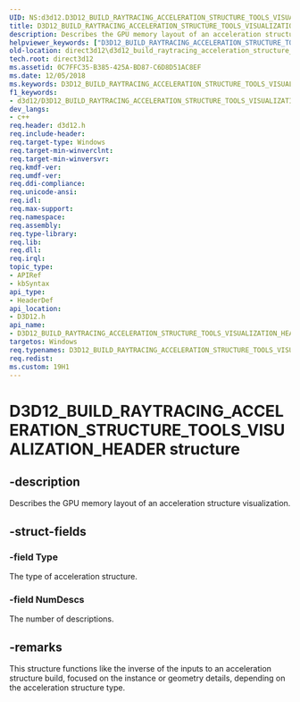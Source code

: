 ```yaml
---
UID: NS:d3d12.D3D12_BUILD_RAYTRACING_ACCELERATION_STRUCTURE_TOOLS_VISUALIZATION_HEADER
title: D3D12_BUILD_RAYTRACING_ACCELERATION_STRUCTURE_TOOLS_VISUALIZATION_HEADER (d3d12.h)
description: Describes the GPU memory layout of an acceleration structure visualization.
helpviewer_keywords: ["D3D12_BUILD_RAYTRACING_ACCELERATION_STRUCTURE_TOOLS_VISUALIZATION_HEADER","D3D12_BUILD_RAYTRACING_ACCELERATION_STRUCTURE_TOOLS_VISUALIZATION_HEADER structure","PD3D12_BUILD_RAYTRACING_ACCELERATION_STRUCTURE_TOOLS_VISUALIZATION_HEADER","PD3D12_BUILD_RAYTRACING_ACCELERATION_STRUCTURE_TOOLS_VISUALIZATION_HEADER structure pointer","d3d12/D3D12_BUILD_RAYTRACING_ACCELERATION_STRUCTURE_TOOLS_VISUALIZATION_HEADER","d3d12/PD3D12_BUILD_RAYTRACING_ACCELERATION_STRUCTURE_TOOLS_VISUALIZATION_HEADER","direct3d12.d3d12_build_raytracing_acceleration_structure_tools_visualization_header"]
old-location: direct3d12\d3d12_build_raytracing_acceleration_structure_tools_visualization_header.htm
tech.root: direct3d12
ms.assetid: 0C7FFC35-B385-425A-BD87-C6D8D51AC8EF
ms.date: 12/05/2018
ms.keywords: D3D12_BUILD_RAYTRACING_ACCELERATION_STRUCTURE_TOOLS_VISUALIZATION_HEADER, D3D12_BUILD_RAYTRACING_ACCELERATION_STRUCTURE_TOOLS_VISUALIZATION_HEADER structure, PD3D12_BUILD_RAYTRACING_ACCELERATION_STRUCTURE_TOOLS_VISUALIZATION_HEADER, PD3D12_BUILD_RAYTRACING_ACCELERATION_STRUCTURE_TOOLS_VISUALIZATION_HEADER structure pointer, d3d12/D3D12_BUILD_RAYTRACING_ACCELERATION_STRUCTURE_TOOLS_VISUALIZATION_HEADER, d3d12/PD3D12_BUILD_RAYTRACING_ACCELERATION_STRUCTURE_TOOLS_VISUALIZATION_HEADER, direct3d12.d3d12_build_raytracing_acceleration_structure_tools_visualization_header
f1_keywords:
- d3d12/D3D12_BUILD_RAYTRACING_ACCELERATION_STRUCTURE_TOOLS_VISUALIZATION_HEADER
dev_langs:
- c++
req.header: d3d12.h
req.include-header: 
req.target-type: Windows
req.target-min-winverclnt: 
req.target-min-winversvr: 
req.kmdf-ver: 
req.umdf-ver: 
req.ddi-compliance: 
req.unicode-ansi: 
req.idl: 
req.max-support: 
req.namespace: 
req.assembly: 
req.type-library: 
req.lib: 
req.dll: 
req.irql: 
topic_type:
- APIRef
- kbSyntax
api_type:
- HeaderDef
api_location:
- D3D12.h
api_name:
- D3D12_BUILD_RAYTRACING_ACCELERATION_STRUCTURE_TOOLS_VISUALIZATION_HEADER
targetos: Windows
req.typenames: D3D12_BUILD_RAYTRACING_ACCELERATION_STRUCTURE_TOOLS_VISUALIZATION_HEADER
req.redist: 
ms.custom: 19H1
---
```


# D3D12_BUILD_RAYTRACING_ACCELERATION_STRUCTURE_TOOLS_VISUALIZATION_HEADER structure


## -description


Describes the GPU memory layout of an acceleration structure visualization.  


## -struct-fields




### -field Type

The type of acceleration structure.


### -field NumDescs

The number of descriptions.


## -remarks



This structure functions like the inverse of the inputs to an acceleration structure build, focused on the instance or geometry details, depending on the acceleration structure type.



